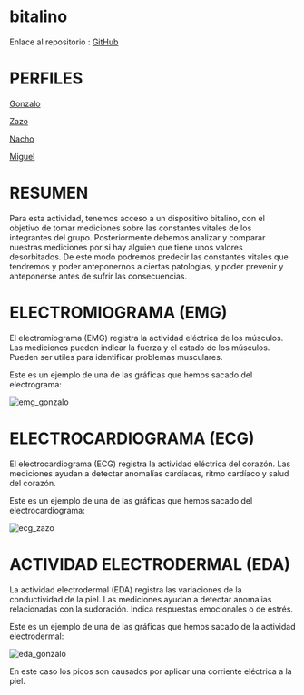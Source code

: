 # bitalino

Enlace al repositorio : [GitHub](https://github.com/jzazooro/bitalino.git)

# PERFILES

[Gonzalo](https://github.com/GonzaloGmv)

[Zazo](https://github.com/jzazooro)

[Nacho](https://github.com/Nachopedrero)

[Miguel](https://github.com/MiguelGG03)

# RESUMEN
Para esta actividad, tenemos acceso a un dispositivo bitalino, con el objetivo de tomar mediciones sobre las constantes vitales de los integrantes del grupo.
Posteriormente debemos analizar y comparar nuestras mediciones por si hay alguien que tiene unos valores desorbitados. De este modo podremos predecir 
las constantes vitales que tendremos y poder anteponernos a ciertas patologias, y poder prevenir y anteponerse antes de sufrir las consecuencias.

# ELECTROMIOGRAMA (EMG)
El electromiograma (EMG) registra la actividad eléctrica de los músculos. Las mediciones pueden indicar la fuerza y el estado de los músculos. 
Pueden ser utiles para identificar problemas musculares.

Este es un ejemplo de una de las gráficas que hemos sacado del electrograma:

![emg_gonzalo](https://github.com/GonzaloGmv/analisis-de-datos_champions/assets/91721237/b1353f88-0ad6-4c5e-9640-ee373e9bcdb3)

# ELECTROCARDIOGRAMA (ECG)
El electrocardiograma (ECG) registra la actividad eléctrica del corazón. Las mediciones ayudan a detectar anomalías cardíacas, ritmo cardíaco y salud del corazón.

Este es un ejemplo de una de las gráficas que hemos sacado del electrocardiograma:

![ecg_zazo](https://github.com/GonzaloGmv/analisis-de-datos_champions/assets/91721237/16b0a8df-270b-413b-9aff-ab81b137917c)

# ACTIVIDAD ELECTRODERMAL (EDA)
La actividad electrodermal (EDA) registra las variaciones de la conductividad de la piel. Las mediciones ayudan a detectar anomalias relacionadas con la sudoración. 
Indica respuestas emocionales o de estrés.

Este es un ejemplo de una de las gráficas que hemos sacado de la actividad electrodermal:

![eda_gonzalo](https://github.com/GonzaloGmv/analisis-de-datos_champions/assets/91721237/9446b3f0-b6e5-466a-85ef-a4064b4b70f8)

En este caso los picos son causados por aplicar una corriente eléctrica a la piel.
